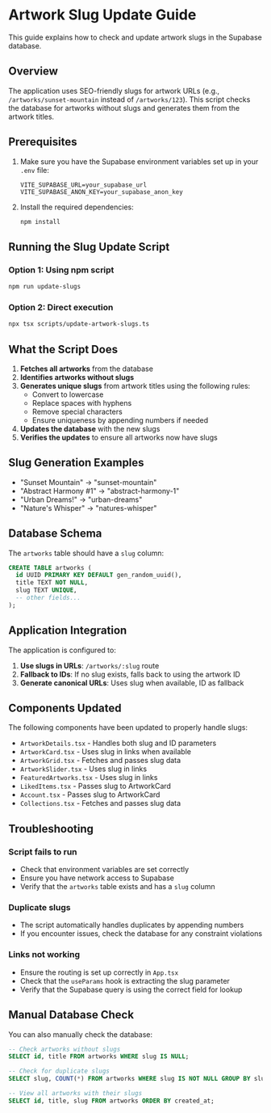 # Artwork Slug Update Guide

This guide explains how to check and update artwork slugs in the Supabase database.

## Overview

The application uses SEO-friendly slugs for artwork URLs (e.g., `/artworks/sunset-mountain` instead of `/artworks/123`). This script checks the database for artworks without slugs and generates them from the artwork titles.

## Prerequisites

1. Make sure you have the Supabase environment variables set up in your `.env` file:
   ```
   VITE_SUPABASE_URL=your_supabase_url
   VITE_SUPABASE_ANON_KEY=your_supabase_anon_key
   ```

2. Install the required dependencies:
   ```bash
   npm install
   ```

## Running the Slug Update Script

### Option 1: Using npm script
```bash
npm run update-slugs
```

### Option 2: Direct execution
```bash
npx tsx scripts/update-artwork-slugs.ts
```

## What the Script Does

1. **Fetches all artworks** from the database
2. **Identifies artworks without slugs** 
3. **Generates unique slugs** from artwork titles using the following rules:
   - Convert to lowercase
   - Replace spaces with hyphens
   - Remove special characters
   - Ensure uniqueness by appending numbers if needed
4. **Updates the database** with the new slugs
5. **Verifies the updates** to ensure all artworks now have slugs

## Slug Generation Examples

- "Sunset Mountain" → "sunset-mountain"
- "Abstract Harmony #1" → "abstract-harmony-1"
- "Urban Dreams!" → "urban-dreams"
- "Nature's Whisper" → "natures-whisper"

## Database Schema

The `artworks` table should have a `slug` column:
```sql
CREATE TABLE artworks (
  id UUID PRIMARY KEY DEFAULT gen_random_uuid(),
  title TEXT NOT NULL,
  slug TEXT UNIQUE,
  -- other fields...
);
```

## Application Integration

The application is configured to:

1. **Use slugs in URLs**: `/artworks/:slug` route
2. **Fallback to IDs**: If no slug exists, falls back to using the artwork ID
3. **Generate canonical URLs**: Uses slug when available, ID as fallback

## Components Updated

The following components have been updated to properly handle slugs:

- `ArtworkDetails.tsx` - Handles both slug and ID parameters
- `ArtworkCard.tsx` - Uses slug in links when available
- `ArtworkGrid.tsx` - Fetches and passes slug data
- `ArtworkSlider.tsx` - Uses slug in links
- `FeaturedArtworks.tsx` - Uses slug in links
- `LikedItems.tsx` - Passes slug to ArtworkCard
- `Account.tsx` - Passes slug to ArtworkCard
- `Collections.tsx` - Fetches and passes slug data

## Troubleshooting

### Script fails to run
- Check that environment variables are set correctly
- Ensure you have network access to Supabase
- Verify that the `artworks` table exists and has a `slug` column

### Duplicate slugs
- The script automatically handles duplicates by appending numbers
- If you encounter issues, check the database for any constraint violations

### Links not working
- Ensure the routing is set up correctly in `App.tsx`
- Check that the `useParams` hook is extracting the slug parameter
- Verify that the Supabase query is using the correct field for lookup

## Manual Database Check

You can also manually check the database:

```sql
-- Check artworks without slugs
SELECT id, title FROM artworks WHERE slug IS NULL;

-- Check for duplicate slugs
SELECT slug, COUNT(*) FROM artworks WHERE slug IS NOT NULL GROUP BY slug HAVING COUNT(*) > 1;

-- View all artworks with their slugs
SELECT id, title, slug FROM artworks ORDER BY created_at;
``` 